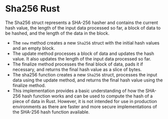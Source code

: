 # Sha256 Rust

The Sha256 struct represents a SHA-256 hasher and contains the current hash value, the length of the input data processed so far, a block of data to be hashed, and the length of the data in the block.

- The `new` method creates a new `Sha256` struct with the initial hash values and an empty block.
- The update method processes a block of data and updates the hash value. It also updates the length of the input data processed so far.
- The finalize method processes the final block of data, pads it if necessary, and returns the final hash value as a slice of bytes.
- The sha256 function creates a new `Sha256` struct, processes the input data using the update method, and returns the final hash value using the finalize method.
- This implementation provides a basic understanding of how the SHA-256 hash function works and can be used to compute the hash of a piece of data in Rust. However, it is not intended for use in production environments as there are faster and more secure implementations of the SHA-256 hash function available.
